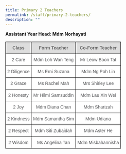 ```yaml
---
title: Primary 2 Teachers
permalink: /staff/primary-2-teachers/
description: ""
---
```

**Assistant Year Head: Mdm Norhayati**

<style type="text/css">
.tg  {border-collapse:collapse;border-spacing:0;}
.tg td{border-color:black;border-style:solid;border-width:1px;font-family:Arial, sans-serif;font-size:14px;
  overflow:hidden;padding:10px 5px;word-break:normal;}
.tg th{border-color:black;border-style:solid;border-width:1px;font-family:Arial, sans-serif;font-size:14px;
  font-weight:normal;overflow:hidden;padding:10px 5px;word-break:normal;}
.tg .tg-imuo{background-color:#FFF;color:#58595B;text-align:center;vertical-align:top}
.tg .tg-a4yv{background-color:#DDD;color:#666;font-weight:bold;text-align:center;vertical-align:top}
.tg .tg-a6j4{background-color:#FFF;color:#58595B;text-align:center;vertical-align:middle}
</style>
<table class="tg">
<tbody>
  <tr>
    <td class="tg-a4yv">Class</td>
    <td class="tg-a4yv">Form Teacher</td>
    <td class="tg-a4yv">Co-Form Teacher</td>
  </tr>
  <tr>
    <td class="tg-imuo">2 Care</td>
    <td class="tg-a6j4">Mdm Loh Wan Teng</td>
    <td class="tg-imuo">Mr Leow Boon Tat</td>
  </tr>
  <tr>
    <td class="tg-imuo">2 Diligence</td>
    <td class="tg-imuo">Ms Erni Suzana</td>
    <td class="tg-imuo">Mdm Ng Poh Lin</td>
  </tr>
  <tr>
    <td class="tg-imuo">2 Grace</td>
    <td class="tg-a6j4">Ms Rachel Mah</td>
    <td class="tg-a6j4">Mrs Shirley Lee<br></td>
  </tr>
  <tr>
    <td class="tg-imuo">2 Honesty</td>
    <td class="tg-imuo">Mr Hilmi Samsuddin</td>
    <td class="tg-a6j4">Mdm Lau Xin Wei</td>
  </tr>
  <tr>
    <td class="tg-imuo">2 Joy</td>
    <td class="tg-imuo">Mdm Diana Chan</td>
    <td class="tg-a6j4">Mdm Sharizah</td>
  </tr>
  <tr>
    <td class="tg-imuo">2 Kindness</td>
    <td class="tg-imuo">Mdm Samantha Sim</td>
    <td class="tg-imuo">Mdm Udiana</td>
  </tr>
  <tr>
    <td class="tg-a6j4"> 2 Respect</td>
    <td class="tg-a6j4">Mdm Siti Zubaidah</td>
    <td class="tg-a6j4">Mdm Aster He <br></td>
  </tr>
  <tr>
    <td class="tg-a6j4"> 2 Wisdom</td>
    <td class="tg-a6j4">Ms Angelina Tan </td>
    <td class="tg-a6j4">Mdm Misbahannisha</td>
  </tr>
</tbody>
</table>

